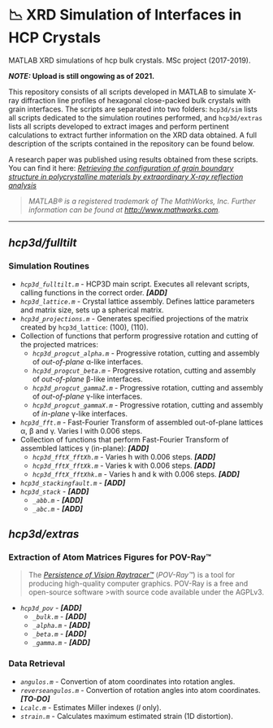 # 📉 XRD Simulation of Interfaces in HCP Crystals

MATLAB XRD simulations of hcp bulk crystals. MSc project (2017-2019).

**_NOTE:_ Upload is still ongowing as of 2021.**

This repository consists of all scripts developed in MATLAB to simulate X-ray diffraction line profiles of hexagonal close-packed bulk crystals with grain interfaces. The scripts are separated into two folders: `hcp3d/sim` lists all scripts dedicated to the simulation routines performed, and `hcp3d/extras` lists all scripts developed to extract images and perform pertinent calculations to extract further information on the XRD data obtained. A full description of the scripts contained in the repository can be found below.

A research paper was published using results obtained from these scripts. You can find it here: [_Retrieving the configuration of grain boundary structure in polycrystalline materials by extraordinary X-ray reflection analysis_](https://doi.org/10.1107/S1600576720007803)
 
>_MATLAB® is a registered trademark of The MathWorks, Inc. Further information can be found at http://www.mathworks.com._

---

## _hcp3d/fulltilt_
### Simulation Routines

* _`hcp3d_fulltilt.m`_ - HCP3D main script. Executes all relevant scripts, calling functions in the correct order. **_[ADD]_**
* _`hcp3d_lattice.m`_ - Crystal lattice assembly. Defines lattice parameters and matrix size, sets up a spherical matrix.
* _`hcp3d_projections.m`_ - Generates specified projections of the matrix created by `hcp3d_lattice`: (100), (110).
* Collection of functions that perform progressive rotation and cutting of the projected matrices:
  * _`hcp3d_progcut_alpha.m`_ - Progressive rotation, cutting and assembly of _out-of-plane_ α-like interfaces.
  * _`hcp3d_progcut_beta.m`_ - Progressive rotation, cutting and assembly of _out-of-plane_ β-like interfaces.
  * _`hcp3d_progcut_gammaZ.m`_ - Progressive rotation, cutting and assembly of _out-of-plane_ γ-like interfaces.
  * _`hcp3d_progcut_gammaX.m`_ - Progressive rotation, cutting and assembly of _in-plane_ γ-like interfaces.
* _`hcp3d_fft.m`_ - Fast-Fourier Transform of assembled out-of-plane lattices α, β and γ. Varies l with 0.006 steps.
* Collection of functions that perform Fast-Fourier Transform of assembled lattices γ (in-plane): **_[ADD]_**
  * _`hcp3d_fftX_fftXh.m`_ - Varies h with 0.006 steps. **_[ADD]_**
  * _`hcp3d_fftX_fftXk.m`_ - Varies k with 0.006 steps. **_[ADD]_**
  * _`hcp3d_fftX_fftXhk.m`_ - Varies h and k with 0.006 steps. **_[ADD]_**
* _`hcp3d_stackingfault.m`_ - **_[ADD]_**
* _`hcp3d_stack`_ - **_[ADD]_**
  * _`_abb.m`_ - **_[ADD]_**
  * _`_abc.m`_ - **_[ADD]_**
  
## _hcp3d/extras_
### Extraction of Atom Matrices Figures for POV-Ray™
>The [_Persistence of Vision Raytracer™_](http://www.povray.org/) (_POV-Ray™_) is a tool for producing high-quality computer graphics. POV-Ray is a free and open-source software >with source code available under the AGPLv3.

* _`hcp3d_pov`_ - **_[ADD]_**
  * _`_bulk.m`_ - **_[ADD]_**
  * _`_alpha.m`_ - **_[ADD]_**
  * _`_beta.m`_ - **_[ADD]_**
  * _`_gamma.m`_ - **_[ADD]_**

### Data Retrieval

* _`angulos.m`_ - Convertion of atom coordinates into rotation angles.
* _`reverseangulos.m`_ - Convertion of rotation angles into atom coordinates. **_[TO-DO]_**
* _`Lcalc.m`_ - Estimates Miller indexes (_l_ only).
* _`strain.m`_ - Calculates maximum estimated strain (1D distortion).
